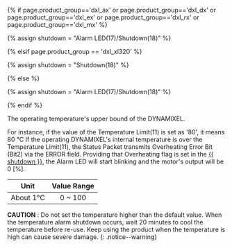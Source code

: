 {% if page.product_group=='dxl_ax' or page.product_group=='dxl_dx' or page.product_group=='dxl_ex' or page.product_group=='dxl_rx' or page.product_group=='dxl_mx' %} 

{% assign shutdown = "Alarm LED(17)/Shutdown(18)" %}

{% elsif page.product_group == 'dxl_xl320' %}

{% assign shutdown = "Shutdown(18)" %}

{% else %}

{% assign shutdown = "Alarm LED(17)/Shutdown(18)" %} 

{% endif %}

The operating temperature's upper bound of the DYNAMIXEL.

For instance, if the value of the Temperature Limit(11) is set as '80', it means 80 &deg;C
If the operating DYNAMIXEL's internal temperature is over the Temperature Limit(11), the Status Packet transmits Overheating Error Bit (Bit2) via the ERROR field. Providing that Overheating flag is set in the [{{ shutdown }}](#shutdown), the Alarm LED will start blinking and the motor's output will be 0 [%].

|     Unit      | Value Range |
|:-------------:|:-----------:|
| About 1&deg;C |   0 ~ 100   |


**CAUTION** : Do not set the temperature higher than the default value. When the temperature alarm shutdown occurs, wait 20 minutes to cool the temperature before re-use. Keep using the product when the temperature is high can cause severe damage.
{: .notice--warning}
